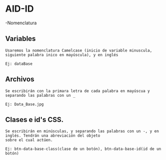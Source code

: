 # AID-ID

-Nomenclatura

**Variables**
-------------
    Usaremos la nomenclatura Camelcase (inicio de variable minuscula, siguiente palabra inico en mayúscula), y en inglés

    Ej: dataBase

**Archivos**
------------
    Se escribirán con la primara letra de cada palabra en mayúscua y separando las palabras con un _

    Ej: Data_Base.jpg

**Clases e id's CSS.**
-----------------------
    Se escribirán en minúsculas, y separando las palabras con un -, y en inglés. Tendrán una abreviación del objeto
    sobre el cual actúen.

    Ej: btn-data-base-class(clase de un botón), btn-data-base-id(id de un botón)
